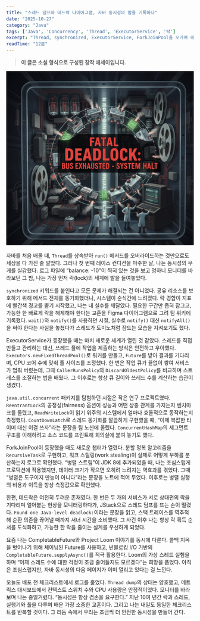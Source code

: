 ```yaml
---
title: "스레드 덤프와 데드락 다이어그램, 자바 동시성의 밤을 기록하다"
date: "2025-10-27"
category: "Java"
tags: ['Java', 'Concurrency', 'Thread', 'ExecutorService', '락']
excerpt: "Thread, synchronized, ExecutorService, ForkJoinPool을 오가며 레이스와 데드락을 추적했던 내 1인칭 동시성 일기"
readTime: "12분"
---
```


> **이 글은 소설 형식으로 구성된 창작 에세이입니다.**

![TOC](../../images/2025/fataldeadlock.png)

자바를 처음 배울 때, `Thread`를 상속받아 `run()` 메서드를 오버라이드하는 것만으로도 세상을 다 가진 줄 알았다. 그러나 첫 번째 레이스 컨디션을 마주한 날, 나는 동시성의 무게를 실감했다. 로그 파일에 “balance: -10”이 찍혀 있는 것을 보고 멍하니 모니터를 바라보던 그 밤, 나는 가장 먼저 락(lock)의 세계에 발을 들여놓았다.

`synchronized` 키워드를 붙인다고 모든 문제가 해결되는 건 아니었다. 공유 리소스를 보호하기 위해 메서드 전체를 동기화했더니, 시스템이 순식간에 느려졌다. 락 경합이 지표에 빨간색 경고를 뿜기 시작했고, 나는 내 실수를 깨달았다. 필요한 구간만 좁혀 잠그고, 가능한 한 빠르게 락을 해제해야 한다는 교훈을 Figma 다이어그램으로 그려 팀 위키에 기록했다. `wait()`와 `notify()`를 사용하던 시절, 실수로 `notify()` 대신 `notifyAll()`을 써야 한다는 사실을 놓쳤다가 스레드가 도미노처럼 잠드는 모습을 지켜보기도 했다.

ExecutorService가 등장했을 때는 마치 새로운 세계가 열린 것 같았다. 스레드를 직접 만들고 관리하는 대신, 쓰레드 풀에 작업을 제출하는 방식은 안전하고 우아했다. `Executors.newFixedThreadPool()`로 워커를 만들고, `Future`를 받아 결과를 기다리며, CPU 코어 수에 맞춰 풀 사이즈를 조정했다. 한 번은 작업 큐가 끝없이 쌓여 서비스가 멈춰 버렸는데, 그때 `CallerRunsPolicy`와 `DiscardOldestPolicy`를 비교하며 스트레스를 조절하는 법을 배웠다. 그 이후로는 항상 큐 길이와 쓰레드 수를 계산하는 습관이 생겼다.

`java.util.concurrent` 패키지를 탐험하던 시절은 작은 연구 프로젝트였다. `ReentrantLock`의 공정성(fairness) 옵션이 성능과 어떤 상충 관계를 가지는지 벤치마크를 돌렸고, `ReadWriteLock`이 읽기 위주의 시스템에서 얼마나 효율적으로 동작하는지 측정했다. `CountDownLatch`로 스레드 동기화를 깔끔하게 구현했을 때, “이제 복잡한 타이머 대신 이걸 쓰자”라는 문장을 팀 노션에 올렸다. `ConcurrentHashMap`의 세그먼트 구조를 이해하려고 소스 코드를 프린트해 회의실에 붙여 놓기도 했다.

ForkJoinPool이 등장했을 때도 새로운 챕터가 열렸다. 분할 정복 알고리즘을 `RecursiveTask`로 구현하고, 워크 스틸링(work stealing)이 실제로 어떻게 부하를 분산하는지 로그로 확인했다. “병렬 스트림”이 JDK 8에 추가되었을 때, 나는 조심스럽게 프로덕션에 적용했지만, 데이터 크기가 작으면 오히려 느려지는 역효과를 겪었다. 그때 “병렬은 도구이지 만능이 아니다”라는 문장을 노트에 적어 두었다. 이후로는 병렬 실행의 비용과 이득을 항상 측정값으로 확인했다.

한편, 데드락은 여전히 두려운 존재였다. 한 번은 두 개의 서비스가 서로 상대편의 락을 기다리며 얼어붙는 현상을 모니터링하다가, JStack으로 스레드 덤프를 뜨는 손이 떨렸다. `Found one Java-level deadlock:`이라는 문장을 읽고, 스택 트레이스를 역추적해 순환 의존을 끊어낼 때까지 서너 시간을 소비했다. 그 사건 이후 나는 항상 락 획득 순서를 도식화하고, 가능한 한 락을 줄이는 설계를 우선하게 되었다.

요즘 나는 CompletableFuture와 Project Loom 이야기를 동시에 다룬다. 콜백 지옥을 벗어나기 위해 체이닝된 Future를 사용하고, 넌블로킹 I/O 기반의 `CompletableFuture.supplyAsync()`를 적극 활용한다. Loom의 가상 스레드 실험을 하며 “이제 스레드 수에 대한 걱정이 조금 줄어들지도 모르겠다”는 희망을 품었다. 아직은 조심스럽지만, 자바 동시성의 다음 페이지가 이미 열리고 있다는 걸 느낀다.

오늘도 배포 전 체크리스트에서 로그를 훑었다. `Thread dump`의 상태는 양호했고, 메트릭스 대시보드에서 컨텍스트 스위치 수와 CPU 사용량은 안정적이었다. 모니터를 바라보며 나는 중얼거렸다. “동시성은 항상 겸손을 요구한다.” 지난 10여 년간 락과 스레드, 실행기와 풀을 다루며 배운 가장 소중한 교훈이다. 그리고 나는 내일도 동일한 체크리스트를 반복할 것이다. 그 리듬 속에서 우리는 조금씩 더 안전한 동시성을 만들어 간다.
